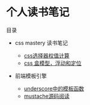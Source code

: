 # 个人读书笔记

目录

* css mastery 读书笔记
    * [css选择器权值计算](https://github.com/szw782699/blog/issues/1)
    * [css 盒模型，浮动和定位](https://github.com/szw782699/blog/issues/2)

* 前端模板引擎
    * [underscore中的模板函数](https://github.com/szw782699/blog/issues/3)
    * [mustache源码阅读](https://github.com/szw782699/blog/issues/4)
